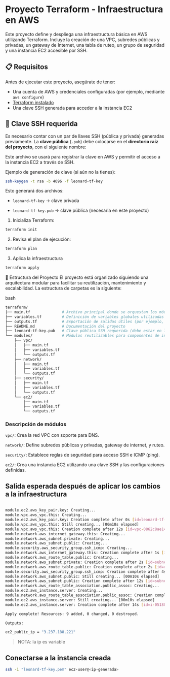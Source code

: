 # Proyecto Terraform - Infraestructura en AWS

Este proyecto define y despliega una infraestructura básica en AWS utilizando Terraform. Incluye la creación de una VPC, subredes públicas y privadas, un gateway de Internet, una tabla de ruteo, un grupo de seguridad y una instancia EC2 accesible por SSH.

## 📋 Requisitos

Antes de ejecutar este proyecto, asegúrate de tener:

- Una cuenta de AWS y credenciales configuradas (por ejemplo, mediante `aws configure`)
- [Terraform instalado](https://developer.hashicorp.com/terraform/downloads)
- Una clave SSH generada para acceder a la instancia EC2

## 🔐 Clave SSH requerida

Es necesario contar con un par de llaves SSH (pública y privada) generadas previamente. La **clave pública** (`.pub`) debe colocarse en el **directorio raíz del proyecto**, con el siguiente nombre:

Este archivo se usará para registrar la clave en AWS y permitir el acceso a la instancia EC2 a través de SSH.

Ejemplo de generación de clave (si aún no la tienes):

```bash
ssh-keygen -t rsa -b 4096 -f leonard-tf-key
```

Esto generará dos archivos:

* `leonard-tf-key` → clave privada 

* `leonard-tf-key.pub` → clave pública (necesaria en este proyecto)


1. Inicializa Terraform:

```bash
terraform init
```
2. Revisa el plan de ejecución:

```bash
terraform plan
```
3. Aplica la infraestructura

```bash
terraform apply
```



📁 Estructura del Proyecto
El proyecto está organizado siguiendo una arquitectura modular para facilitar su reutilización, mantenimiento y escalabilidad. La estructura de carpetas es la siguiente:

bash

```bash 
terraform/
├── main.tf              # Archivo principal donde se orquestan los módulos
├── variables.tf         # Definición de variables globales utilizadas por los módulos
├── outputs.tf           # Exportación de salidas útiles (por ejemplo, IP pública de la instancia)
├── README.md            # Documentación del proyecto
├── leonard-tf-key.pub   # Clave pública SSH requerida (debe estar en la raíz)
└── modules/             # Módulos reutilizables para componentes de infraestructura
    ├── vpc/
    │   ├── main.tf
    │   ├── variables.tf
    │   └── outputs.tf
    ├── network/
    │   ├── main.tf
    │   ├── variables.tf
    │   └── outputs.tf
    ├── security/
    │   ├── main.tf
    │   ├── variables.tf
    │   └── outputs.tf
    └── ec2/
        ├── main.tf
        ├── variables.tf
        └── outputs.tf
```
### Descripción de módulos
`vpc/`: Crea la red VPC con soporte para DNS.

`network/`: Define subredes públicas y privadas, gateway de internet, y ruteo.

`security/`: Establece reglas de seguridad para acceso SSH e ICMP (ping).

`ec2/`: Crea una instancia EC2 utilizando una clave SSH y las configuraciones definidas.


## Salida esperada después de aplicar los cambios a la infraestructura

```bash

module.ec2.aws_key_pair.key: Creating...
module.vpc.aws_vpc.this: Creating...
module.ec2.aws_key_pair.key: Creation complete after 0s [id=leonard-tf-key]
module.vpc.aws_vpc.this: Still creating... [00m10s elapsed]
module.vpc.aws_vpc.this: Creation complete after 12s [id=vpc-0862c8ae147b200df]
module.network.aws_internet_gateway.this: Creating...
module.network.aws_subnet.private: Creating...
module.network.aws_subnet.public: Creating...
module.security.aws_security_group.ssh_icmp: Creating...
module.network.aws_internet_gateway.this: Creation complete after 1s [id=igw-0b858ecce3e6808bd]
module.network.aws_route_table.public: Creating...
module.network.aws_subnet.private: Creation complete after 2s [id=subnet-0739a88fc03858268]
module.network.aws_route_table.public: Creation complete after 2s [id=rtb-0c0245e7ddbbd508d]
module.security.aws_security_group.ssh_icmp: Creation complete after 4s [id=sg-06cb261b9575d72ac]
module.network.aws_subnet.public: Still creating... [00m10s elapsed]
module.network.aws_subnet.public: Creation complete after 12s [id=subnet-036554ff114da3726]
module.network.aws_route_table_association.public_assoc: Creating...
module.ec2.aws_instance.server: Creating...
module.network.aws_route_table_association.public_assoc: Creation complete after 1s [id=rtbassoc-0851977bfe59ca778]
module.ec2.aws_instance.server: Still creating... [00m10s elapsed]
module.ec2.aws_instance.server: Creation complete after 14s [id=i-0518012082dfa2303]

Apply complete! Resources: 9 added, 0 changed, 0 destroyed.

Outputs:

ec2_public_ip = "3.237.188.221"

```
> NOTA: la ip es variable

## Conectarse a la instancia creada

```bash 
ssh -i "leonard-tf-key.pem" ec2-user@<ip-generada>
```